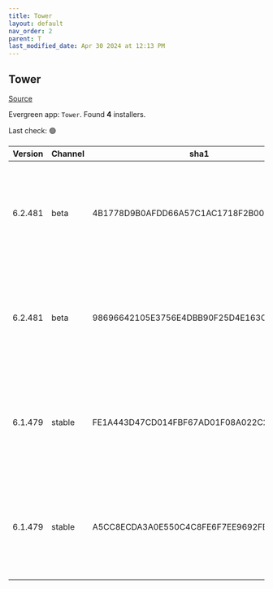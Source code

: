 ```yaml
---
title: Tower
layout: default
nav_order: 2
parent: T
last_modified_date: Apr 30 2024 at 12:13 PM
---
```


## Tower

[Source](https://www.git-tower.com/windows/)

Evergreen app: `Tower`. Found **4** installers.

Last check: 🟢

| Version | Channel | sha1                                     | Type | URI                                                                                                                                                  |
| ------- | ------- | ---------------------------------------- | ---- | ---------------------------------------------------------------------------------------------------------------------------------------------------- |
| 6.2.481 | beta    | 4B1778D9B0AFDD66A57C1AC1718F2B00E2B86FB6 | exe  | [https://www.git-tower.com/apps/tower3-win/481-7a31ddd9/Tower-6.2.481.exe](https://www.git-tower.com/apps/tower3-win/481-7a31ddd9/Tower-6.2.481.exe) |
| 6.2.481 | beta    | 98696642105E3756E4DBB90F25D4E163C53FDD4C | msi  | [https://www.git-tower.com/apps/tower3-win/481-7a31ddd9/Tower-6.2.481.msi](https://www.git-tower.com/apps/tower3-win/481-7a31ddd9/Tower-6.2.481.msi) |
| 6.1.479 | stable  | FE1A443D47CD014FBF67AD01F08A022C22DBF62A | exe  | [https://www.git-tower.com/apps/tower3-win/479-a1529adf/Tower-6.1.479.exe](https://www.git-tower.com/apps/tower3-win/479-a1529adf/Tower-6.1.479.exe) |
| 6.1.479 | stable  | A5CC8ECDA3A0E550C4C8FE6F7EE9692FBAC57C50 | msi  | [https://www.git-tower.com/apps/tower3-win/479-a1529adf/Tower-6.1.479.msi](https://www.git-tower.com/apps/tower3-win/479-a1529adf/Tower-6.1.479.msi) |
